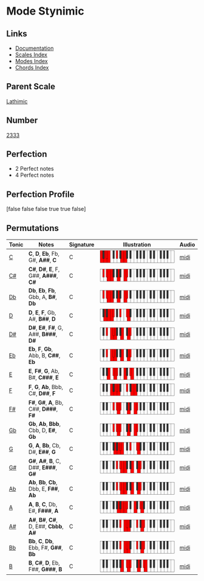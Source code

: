 # Mode Stynimic

## Links

- [Documentation](index.md)
- [Scales Index](Scales.md)
- [Modes Index](Modes.md)
- [Chords Index](Chords.md)

## Parent Scale

[Lathimic](ScaleLathimic.md)

## Number

[2333](https://ianring.com/musictheory/scales/2333)

## Perfection

- 2 Perfect notes
- 4 Perfect notes

## Perfection Profile

[false false false true true false]

## Permutations

| Tonic | Notes | Signature | Illustration | Audio |
|-------|-------|-----------|--------------|-------|
| [C](ModeCNaturalStynimic.md) | **C**, **D**, **Eb**, Fb, G#, **A##**, **C** | C | ![CNaturalStynimic](ModeCNaturalStynimic.png) | [midi](https://github.com/edipermadi/music/blob/main/docs/ModeCNaturalStynimic.mid?raw=true) |
| [C#](ModeCSharpStynimic.md) | **C#**, **D#**, **E**, F, G##, **A###**, **C#** | C | ![CSharpStynimic](ModeCSharpStynimic.png) | [midi](https://github.com/edipermadi/music/blob/main/docs/ModeCSharpStynimic.mid?raw=true) |
| [Db](ModeDFlatStynimic.md) | **Db**, **Eb**, **Fb**, Gbb, A, **B#**, **Db** | C | ![DFlatStynimic](ModeDFlatStynimic.png) | [midi](https://github.com/edipermadi/music/blob/main/docs/ModeDFlatStynimic.mid?raw=true) |
| [D](ModeDNaturalStynimic.md) | **D**, **E**, **F**, Gb, A#, **B##**, **D** | C | ![DNaturalStynimic](ModeDNaturalStynimic.png) | [midi](https://github.com/edipermadi/music/blob/main/docs/ModeDNaturalStynimic.mid?raw=true) |
| [D#](ModeDSharpStynimic.md) | **D#**, **E#**, **F#**, G, A##, **B###**, **D#** | C | ![DSharpStynimic](ModeDSharpStynimic.png) | [midi](https://github.com/edipermadi/music/blob/main/docs/ModeDSharpStynimic.mid?raw=true) |
| [Eb](ModeEFlatStynimic.md) | **Eb**, **F**, **Gb**, Abb, B, **C##**, **Eb** | C | ![EFlatStynimic](ModeEFlatStynimic.png) | [midi](https://github.com/edipermadi/music/blob/main/docs/ModeEFlatStynimic.mid?raw=true) |
| [E](ModeENaturalStynimic.md) | **E**, **F#**, **G**, Ab, B#, **C###**, **E** | C | ![ENaturalStynimic](ModeENaturalStynimic.png) | [midi](https://github.com/edipermadi/music/blob/main/docs/ModeENaturalStynimic.mid?raw=true) |
| [F](ModeFNaturalStynimic.md) | **F**, **G**, **Ab**, Bbb, C#, **D##**, **F** | C | ![FNaturalStynimic](ModeFNaturalStynimic.png) | [midi](https://github.com/edipermadi/music/blob/main/docs/ModeFNaturalStynimic.mid?raw=true) |
| [F#](ModeFSharpStynimic.md) | **F#**, **G#**, **A**, Bb, C##, **D###**, **F#** | C | ![FSharpStynimic](ModeFSharpStynimic.png) | [midi](https://github.com/edipermadi/music/blob/main/docs/ModeFSharpStynimic.mid?raw=true) |
| [Gb](ModeGFlatStynimic.md) | **Gb**, **Ab**, **Bbb**, Cbb, D, **E#**, **Gb** | C | ![GFlatStynimic](ModeGFlatStynimic.png) | [midi](https://github.com/edipermadi/music/blob/main/docs/ModeGFlatStynimic.mid?raw=true) |
| [G](ModeGNaturalStynimic.md) | **G**, **A**, **Bb**, Cb, D#, **E##**, **G** | C | ![GNaturalStynimic](ModeGNaturalStynimic.png) | [midi](https://github.com/edipermadi/music/blob/main/docs/ModeGNaturalStynimic.mid?raw=true) |
| [G#](ModeGSharpStynimic.md) | **G#**, **A#**, **B**, C, D##, **E###**, **G#** | C | ![GSharpStynimic](ModeGSharpStynimic.png) | [midi](https://github.com/edipermadi/music/blob/main/docs/ModeGSharpStynimic.mid?raw=true) |
| [Ab](ModeAFlatStynimic.md) | **Ab**, **Bb**, **Cb**, Dbb, E, **F##**, **Ab** | C | ![AFlatStynimic](ModeAFlatStynimic.png) | [midi](https://github.com/edipermadi/music/blob/main/docs/ModeAFlatStynimic.mid?raw=true) |
| [A](ModeANaturalStynimic.md) | **A**, **B**, **C**, Db, E#, **F###**, **A** | C | ![ANaturalStynimic](ModeANaturalStynimic.png) | [midi](https://github.com/edipermadi/music/blob/main/docs/ModeANaturalStynimic.mid?raw=true) |
| [A#](ModeASharpStynimic.md) | **A#**, **B#**, **C#**, D, E##, **Cbbb**, **A#** | C | ![ASharpStynimic](ModeASharpStynimic.png) | [midi](https://github.com/edipermadi/music/blob/main/docs/ModeASharpStynimic.mid?raw=true) |
| [Bb](ModeBFlatStynimic.md) | **Bb**, **C**, **Db**, Ebb, F#, **G##**, **Bb** | C | ![BFlatStynimic](ModeBFlatStynimic.png) | [midi](https://github.com/edipermadi/music/blob/main/docs/ModeBFlatStynimic.mid?raw=true) |
| [B](ModeBNaturalStynimic.md) | **B**, **C#**, **D**, Eb, F##, **G###**, **B** | C | ![BNaturalStynimic](ModeBNaturalStynimic.png) | [midi](https://github.com/edipermadi/music/blob/main/docs/ModeBNaturalStynimic.mid?raw=true) |
